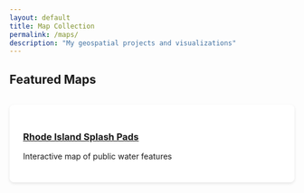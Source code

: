```yaml
---
layout: default
title: Map Collection
permalink: /maps/
description: "My geospatial projects and visualizations"
---
```


## Featured Maps

<div class="map-gallery">
  <div class="map-card">
    <h3><a href="/maps/splash-pads/">Rhode Island Splash Pads</a></h3>
    <p>Interactive map of public water features</p>
  </div>
  
  <!-- Add more maps as needed -->
</div>

<style>
  .map-gallery {
    display: grid;
    grid-template-columns: repeat(auto-fill, minmax(300px, 1fr));
    gap: 20px;
    margin: 2rem 0;
  }
  .map-card {
    background: white;
    padding: 1.5rem;
    border-radius: 8px;
    box-shadow: 0 2px 5px rgba(0,0,0,0.1);
  }
</style>
